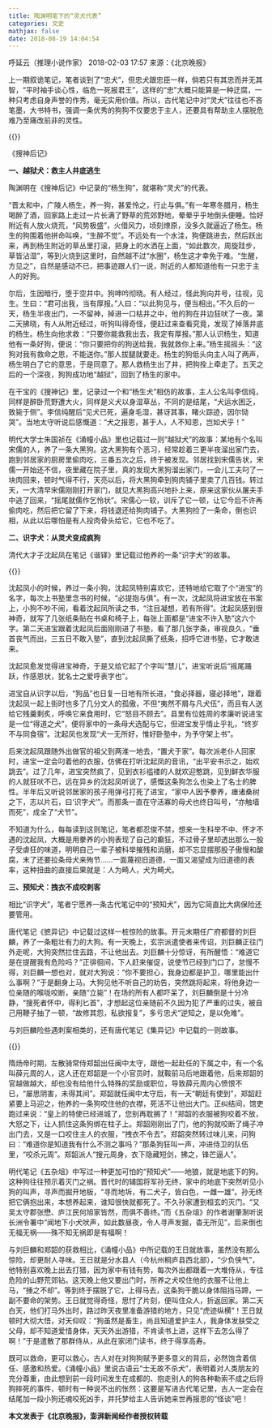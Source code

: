 ```yaml
---
title: 陶渊明笔下的“灵犬代表”
categories: 文史
mathjax: false
date: 2018-08-19 14:04:54
---
```

呼延云（推理小说作家） 2018-02-03 17:57 来源：《北京晚报》

上一期叙诡笔记，笔者谈到了“忠犬”，但忠犬跟忠臣一样，倘若只有其忠而并无其智，“平时袖手谈心性，临危一死报君王”，这样的“忠”大概只能算是一种迂腐，一种只考虑自身声誉的作秀，毫无实用价值。所以，古代笔记中对“灵犬”往往也不吝笔墨，大书特书，强调一条优秀的狗狗不仅要忠于主人，还要具有帮助主人摆脱危难乃至痛改前非的灵性。

{{<img src="http://image.thepaper.cn/www/image/6/814/198.jpg" alt="">}}

《搜神后记》

**一、越狱犬：救主人井底逃生**

陶渊明在《搜神后记》中记录的“杨生狗”，就堪称“灵犬”的代表。

“晋太和中，广陵人杨生，养一狗，甚爱怜之，行止与俱。”有一年寒冬腊月，杨生喝醉了酒，回家路上走过一片长满了野草的荒郊野地，晕晕乎乎地倒头便睡。恰好附近有人放火烧荒，“风势极盛”，火借风力，顷刻燎原，没多久就逼近了杨生。杨生的狗围着他拼命叫唤，“生醉不觉”。不远处有一个水洼，狗便跳进去，然后跃出来，再到杨生附近的草丛里打滚，把身上的水洒在上面，“如此数次，周旋跬步，草皆沾湿”，等到火烧到这里时，自然越不过“水圈”，杨生这才幸免于难。“生醒，方见之”，自然是感动不已，把事迹跟人们一说，附近的人都知道他有一只忠于主人的好狗。

尔后，生因暗行，堕于空井中。狗呻吟彻晓。有人经过，怪此狗向井号，往视，见生。生曰：“君可出我，当有厚报。”人曰：“以此狗见与，便当相出。”不久后的一天，杨生半夜出门，一不留神，掉进一口枯井之中，他的狗在井边狂吠了一夜。第二天拂晓，有人从附近经过，听狗叫得奇怪，便赶过来查看究竟，发现了掉落井底的杨生。杨生向他求救：“只要你能救我出去，我定有厚报。”那人认识杨生，知道他有一条好狗，便说：“你只要把你的狗送给我，我就救你上来。”杨生摇摇头：“这狗对我有救命之恩，不能送你。”那人拔腿就要走。杨生的狗低头向主人叫了两声，杨生明白了它的意思，于是同意了。那人救杨生出了井，把狗拴上牵走了。五天之后的一个深夜，狗狗成功地“越狱”，回到了杨生的家中。

在干宝的《搜神记》里，记录过一个和“杨生犬”相仿的故事，主人公名叫李信纯，同样是醉卧荒野遭大火，同样是义犬以身湿草丛，不同的是结尾，“犬运水困乏，致毙于侧”。李信纯醒后“见犬已死，遍身毛湿，甚讶其事，睹火踪迹，因尔恸哭”。当地太守听说后感慨道：“犬之报恩，甚于人，人不知恩，岂如犬乎！”

明代大学士朱国祯在《涌幢小品》里也记载过一则“越狱犬”的故事：某地有个名叫宋儒的人，养了一条大黑狗。这大黑狗有个恶习，经常趁着三更半夜溜出家门去，跑到邻居家的厨房里偷肉吃，三番五次之后，终于被发现。邻居找到宋儒告状，宋儒一开始还不信，夜里藏在院子里，真的发现大黑狗溜出家门，一会儿工夫叼了一块肉回来，顿时气得不行，天亮以后，将大黑狗牵到狗肉铺子里卖了几百钱。转过天，一大清早宋儒刚刚打开家门，就见大黑狗高兴地扑上来，原来这家伙从屠夫手中逃了回来，“摇尾就儒作乞怜状”。宋儒心一软，训斥了它一顿，让它今后不许再偷肉吃，然后把它留了下来，将钱退还给狗肉铺子。大黑狗捡了一条命，倒也识相，从此以后哪怕是有人投肉骨头给它，它也不吃了。

**二、识字犬：从灵犬变成疯狗**

清代大才子沈起凤在笔记《谐铎》里记载过他养的一条“识字犬”的故事。

{{<img src="http://image.thepaper.cn/www/image/6/815/326.jpeg" alt="">}}

沈起凤小的时候，养过一条小狗，沈起凤特别喜欢它，还特地给它取了个“进宝”的名字，每次上书塾里念书的时候，“必提抱与俱”。有一次，沈起凤将进宝放在书案上，小狗不吵不闹，看着沈起凤所读之书，“注目凝想，若有所得”。沈起凤感到很神奇，就写了几张纸条贴在书桌和椅子上，每张上面都是“进宝不许入塾”这六个字。第二天进宝跟着沈起凤后面刚刚进了书塾，看了那几张字条，审视良久，“垂首丧气而出，三五日不敢入塾”，直到沈起凤撕了纸条，招呼它进书塾，它才敢进来。

沈起凤愈发觉得进宝神奇，于是又给它起了个字叫“慧儿”，进宝听说后“摇尾踊跃，作感恩状，犹名士之爱呼表字也”。

进宝自从识字以后，“狗品”也日复一日地有所长进，“食必择器，寝必择地”，跟着沈起凤一起上街时也多了几分文人的孤傲，不但“夷然不屑与凡犬伍”，而且有人送给它残羹剩炙，呼唤它来食用时，它“怒目不顾去”。县里有位姓周的孝廉听说进宝是一位“得道之犬”，便将家中的一条母犬选配与它，但进宝发乎情止乎礼，“终岁不与同食宿”。沈起凤也发现“犬一无所好，惟好卧塾中，为予守架上书”。

后来沈起凤跟随外出做官的祖父到两淮一地去，“置犬于家”。每次派老仆人回家时，进宝一定会叼着他的衣服，仿佛在打听沈起凤的音讯，“出平安书示之，始欢跳去”。过了几年，进宝突然疯了，见到衣衫褴褛的人就欢迎憨跳，见到鲜衣华服的人就狂吠不已，远在异乡的沈起凤听说了，感慨这条狗怎么也染上了名士的脾性。半年后又听说邻居家的孩子用弹弓打死了进宝，“家中人因予豢养，瘗诸桑树之下，志以片石，曰‘识字犬’”。而那条一直在守活寡的母犬也终日叫号，“亦触墙而死”，成全了“犬节”。

不知道为什么，每每读到这则笔记，笔者都忍俊不禁，想来一生科举不中、怀才不遇的沈起凤，大概是用豢养的小狗表现了自己的癫狂，不过骨子里却透出那么一股子受虐狂的味道，明明自己一辈子被科举摧残和消磨，却不忘显摆那股子傲慢和酸腐，末了还要拉条母犬来殉节……一面蔑视旧道德，一面又渴望成为旧道德的表率，这种扭曲的直接后果就是：人为畸人，犬为畸犬。

**三、预知犬：拽衣不成咬刺客**

相比“识字犬”，笔者宁愿养一条古代笔记中的“预知犬”，因为它简直比大病保险还要管用。

唐代笔记《摭异记》中记载过这样一桩惊险的故事。开元末期任广府都督的刘巨麟，养了一条粗壮有力的大狗。有一天晚上，玄宗派遣使者来传诏，刘巨麟正往门外走呢，大狗突然拦住去路，不让他出去。刘巨麟十分惊讶，有所醒悟：“难道它是在提醒我有危险吗？”正徘徊间，下人赶来催促，说使节已经到门口了，怠慢不得，刘巨麟一想也对，就对大狗说：“你不要担心，我身边都是护卫，哪里能出什么事啊？”于是翻身上马。大狗见他不听自己的劝告，突然跳将起来，将他身边一位亲随的喉咙咬断，亲随“立毙”！在场的所有人都吓呆了，刘巨麟倒是十分冷静，“搜死者怀中，得利匕首”，才想起这位亲随前不久因为犯了严重的过失，被自己用鞭子抽了一顿，“故修其怨，私欲报复”，多亏忠犬“逆知之，是以免难”。

与刘巨麟险些遇刺案相类的，还有唐代笔记《集异记》中记载的一则故事。

{{<img src="http://image.thepaper.cn/www/image/6/815/325.jpeg" alt="">}}

隋炀帝时期，左散骑常侍郑韶出任闽中太守，跟他一起赴任的下属之中，有一个名叫薛元周的人，这人还在郑韶是一个小官员时，就鞍前马后地跟着他，后来郑韶的官越做越大，却也没有给他什么特殊的奖励或职位，导致薛元周内心愤恨不已，“屡思阴害，未得其间”。郑韶就任闽中太守后，有一天“朝廷有使到”，郑韶赶紧要上马迎之，他养的一条狗咬住他的衣襟，死活不让他出大门。正纠结间，馆吏跑过来说：“皇上的特使已经进城了，您别再耽搁了！”郑韶的衣服被狗咬着不放，大怒之下，让人抓住这条狗绑在柱子上。郑韶刚刚出了门，他的狗就咬断了绳子冲出门去，又是一口咬住主人的衣服，“拽衣不令去”。郑韶突然转过味儿来，问狗曰：“难道你是知道我有什么不测之事吗？”那条狗狂叫一声，冲进侍卫的队伍里，“咬杀元周”。郑韶派人“搜元周身，衣下隐藏短剑，拂之，锋芒逼人”。

明代笔记《五杂俎》中写过一种更加可怕的“预知犬”——地狼，就是地底下的狗。这种狗往往预示着灭门之祸。晋代时的辅国将军孙无终，家中的地底下突然听见小狗的叫声，寻声而掘开地板，“寻而地坼，有二犬子，皆白色，一雌一雄”。孙无终把它俩抱出来，本想养起来，谁知很快就都死了。不久孙家遭到桓玄的灭门。“又吴太守郡张懋、庐江民何旭家皆然，而俱不善终。”而《五杂俎》的作者谢肇淛听说长洲令署中“闻地下小犬吠声，如此数昼夜，令人寻声发掘，杳无所见”，后来倒也无福无祸——殊不知无祸即是有福啊！

与刘巨麟和郑韶的获救相比，《涌幢小品》中所记载的王日就故事，虽然没有那么惊险，却更耐人寻味。王日就是分水县人（今杭州桐庐县西北部），“少负侠气”，他特别喜欢晚上出去打猎，因为家中有钱有势，每次外出都跟着一大堆侍从，专往危险的山野荒郊钻。这天晚上他又要出门时，所养之犬咬住他的衣服不让他上马，“捶之不却”。等到终于摆脱了它，上得马去，这条狗干脆以身体阻挡马蹄，一副不要命的架势。王日就觉得奇怪，思忖了片刻，便叫住众人，折返回家。第二天白天，他们打马外出时，路过昨天夜里准备游猎的地方，只见“虎迹纵横”！王日就顿时大彻大悟，对天仰叹：“狗虽然是畜生，尚且知道爱护主人，我身体发肤受之父母，却不知道爱惜身体，天天外出游猎，不肯读书上进，这样下去怎么得了啊！”于是遣散了那群侍从，从此在家闭门读书，终于得享高寿。

既可以救命，更可以救心，古人对在对狗狗赋予更多意义的背后，必然饱含着信任、感激和热爱。《涌幢小品》里说古语云“士无故不杀犬”，表明着对人类朋友的充分尊重，由此想到前一段时间发生在成都的、抱走别人的狗各种勒索不成之后将狗摔死的事件，顿时有一种说不出的怅然：这要是写进古代笔记里，古人一定会在结尾加一段小狗还魂咬死凶手，并托梦给主人告诉她来世再报恩的“怪谈”吧！

**本文发表于《北京晚报》，澎湃新闻经作者授权转载**
